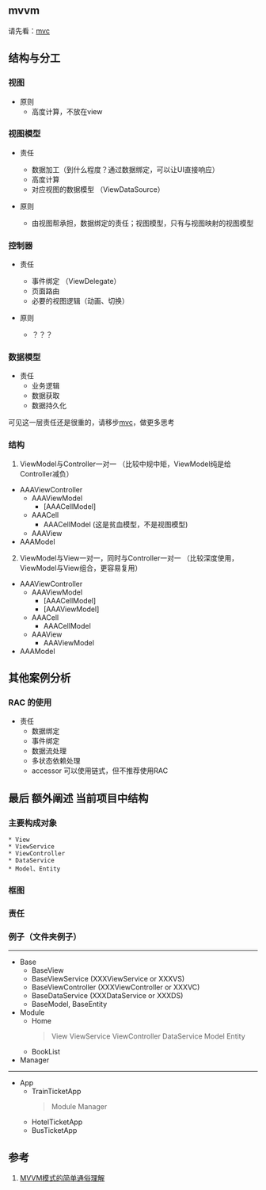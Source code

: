 ## mvvm

请先看：[mvc](mvc.md)

## 结构与分工

### 视图

* 原则
	- 高度计算，不放在view

### 视图模型 

* 责任
	- 数据加工（到什么程度？通过数据绑定，可以让UI直接响应）
	- 高度计算
	- 对应视图的数据模型 （ViewDataSource）

* 原则
	- 由视图帮承担，数据绑定的责任；视图模型，只有与视图映射的视图模型

### 控制器

* 责任
	- 事件绑定 （ViewDelegate）
	- 页面路由
	- 必要的视图逻辑（动画、切换）

* 原则
	- ？？？

### 数据模型

* 责任
	- 业务逻辑
	- 数据获取
	- 数据持久化

可见这一层责任还是很重的，请移步[mvc](mvc.md)，做更多思考

### 结构

1. ViewModel与Controller一对一 （比较中规中矩，ViewModel纯是给Controller减负）

* AAAViewController
	- AAAViewModel
		- [AAACellModel]
	- AAACell
		- AAACellModel (这是贫血模型，不是视图模型)
	- AAAView
* AAAModel

2. ViewModel与View一对一，同时与Controller一对一 （比较深度使用，ViewModel与View组合，更容易复用）

* AAAViewController
	- AAAViewModel
		- [AAACellModel]
		- [AAAViewModel]
	- AAACell
		- AAACellModel
	- AAAView
		- AAAViewModel
* AAAModel

## 其他案例分析

### RAC 的使用

* 责任
	- 数据绑定
	- 事件绑定
	- 数据流处理
	- 多状态依赖处理
	- accessor 可以使用链式，但不推荐使用RAC


## 最后 额外阐述 当前项目中结构

### 主要构成对象
	* View
	* ViewService
	* ViewController
	* DataService
	* Model、Entity

### 框图


### 责任


### 例子（文件夹例子）

---
* Base
	- BaseView
	- BaseViewService (XXXViewService or XXXVS)
	- BaseViewController (XXXViewController or XXXVC)
	- BaseDataService (XXXDataService or XXXDS)
	- BaseModel, BaseEntity
* Module
	- Home
		> View
		> ViewService
		> ViewController
		> DataService
		> Model
		> Entity
	- BookList
* Manager

---
* App
	- TrainTicketApp
		> Module
		> Manager
	- HotelTicketApp
	- BusTicketApp


## 参考

1. [MVVM模式的简单通俗理解](http://www.open-open.com/lib/view/open1483067348480.html)